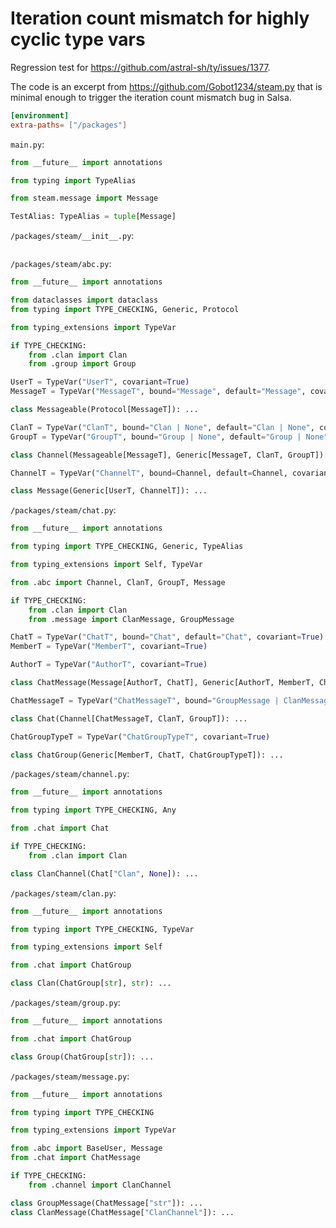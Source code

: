 # Iteration count mismatch for highly cyclic type vars

Regression test for <https://github.com/astral-sh/ty/issues/1377>.

The code is an excerpt from <https://github.com/Gobot1234/steam.py> that is minimal enough to
trigger the iteration count mismatch bug in Salsa.

<!-- expect-panic: execute: too many cycle iterations -->

```toml
[environment]
extra-paths= ["/packages"]
```

`main.py`:

```py
from __future__ import annotations

from typing import TypeAlias

from steam.message import Message

TestAlias: TypeAlias = tuple[Message]
```

`/packages/steam/__init__.py`:

```py

```

`/packages/steam/abc.py`:

```py
from __future__ import annotations

from dataclasses import dataclass
from typing import TYPE_CHECKING, Generic, Protocol

from typing_extensions import TypeVar

if TYPE_CHECKING:
    from .clan import Clan
    from .group import Group

UserT = TypeVar("UserT", covariant=True)
MessageT = TypeVar("MessageT", bound="Message", default="Message", covariant=True)

class Messageable(Protocol[MessageT]): ...

ClanT = TypeVar("ClanT", bound="Clan | None", default="Clan | None", covariant=True)
GroupT = TypeVar("GroupT", bound="Group | None", default="Group | None", covariant=True)

class Channel(Messageable[MessageT], Generic[MessageT, ClanT, GroupT]): ...

ChannelT = TypeVar("ChannelT", bound=Channel, default=Channel, covariant=True)

class Message(Generic[UserT, ChannelT]): ...
```

`/packages/steam/chat.py`:

```py
from __future__ import annotations

from typing import TYPE_CHECKING, Generic, TypeAlias

from typing_extensions import Self, TypeVar

from .abc import Channel, ClanT, GroupT, Message

if TYPE_CHECKING:
    from .clan import Clan
    from .message import ClanMessage, GroupMessage

ChatT = TypeVar("ChatT", bound="Chat", default="Chat", covariant=True)
MemberT = TypeVar("MemberT", covariant=True)

AuthorT = TypeVar("AuthorT", covariant=True)

class ChatMessage(Message[AuthorT, ChatT], Generic[AuthorT, MemberT, ChatT]): ...

ChatMessageT = TypeVar("ChatMessageT", bound="GroupMessage | ClanMessage", default="GroupMessage | ClanMessage", covariant=True)

class Chat(Channel[ChatMessageT, ClanT, GroupT]): ...

ChatGroupTypeT = TypeVar("ChatGroupTypeT", covariant=True)

class ChatGroup(Generic[MemberT, ChatT, ChatGroupTypeT]): ...
```

`/packages/steam/channel.py`:

```py
from __future__ import annotations

from typing import TYPE_CHECKING, Any

from .chat import Chat

if TYPE_CHECKING:
    from .clan import Clan

class ClanChannel(Chat["Clan", None]): ...
```

`/packages/steam/clan.py`:

```py
from __future__ import annotations

from typing import TYPE_CHECKING, TypeVar

from typing_extensions import Self

from .chat import ChatGroup

class Clan(ChatGroup[str], str): ...
```

`/packages/steam/group.py`:

```py
from __future__ import annotations

from .chat import ChatGroup

class Group(ChatGroup[str]): ...
```

`/packages/steam/message.py`:

```py
from __future__ import annotations

from typing import TYPE_CHECKING

from typing_extensions import TypeVar

from .abc import BaseUser, Message
from .chat import ChatMessage

if TYPE_CHECKING:
    from .channel import ClanChannel

class GroupMessage(ChatMessage["str"]): ...
class ClanMessage(ChatMessage["ClanChannel"]): ...
```
